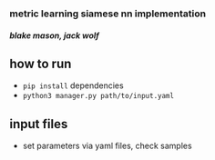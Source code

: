### metric learning siamese nn implementation
##### blake mason, jack wolf

## how to run
- `pip install` dependencies
- `python3 manager.py path/to/input.yaml`

## input files
- set parameters via yaml files, check samples